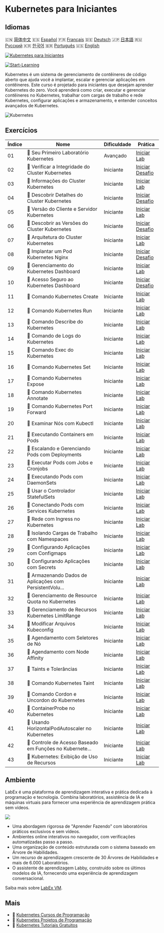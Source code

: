 # Kubernetes para Iniciantes

## Idiomas

🇨🇳 [简体中文](README_zh.md) 🇪🇸 [Español](README_es.md) 🇫🇷 [Français](README_fr.md) 🇩🇪 [Deutsch](README_de.md) 🇯🇵 [日本語](README_ja.md) 🇷🇺 [Русский](README_ru.md) 🇰🇷 [한국어](README_ko.md) 🇧🇷 [Português](README_pt.md) 🇺🇸 [English](README.md) 

[![Kubernetes para Iniciantes](https://cover-creator.labex.io/kubernetes-for-noobs.png?lang=pt)](https://labex.io/pt/courses/kubernetes-for-noobs)

[![Start-Learning](https://img.shields.io/badge/Start-Learning-whitesmoke?style=for-the-badge)](https://labex.io/pt/courses/kubernetes-for-noobs)

Kubernetes é um sistema de gerenciamento de contêineres de código aberto que ajuda você a implantar, escalar e gerenciar aplicações em contêineres. Este curso é projetado para iniciantes que desejam aprender Kubernetes do zero. Você aprenderá como criar, executar e gerenciar contêineres no Kubernetes, trabalhar com cargas de trabalho e rede Kubernetes, configurar aplicações e armazenamento, e entender conceitos avançados de Kubernetes.

![Kubernetes](https://img.shields.io/badge/Kubernetes-whitesmoke?style=for-the-badge&logo=kubernetes)


## Exercícios

|   Índice | Nome                                                      | Dificuldade   | Prática                                                                                                                                 |
|----------|-----------------------------------------------------------|---------------|-----------------------------------------------------------------------------------------------------------------------------------------|
|       01 | 📖  Seu Primeiro Laboratório Kubernetes                   | Avançado      | <a target='_blank' href='https://labex.io/pt/tutorials/kubernetes-your-first-kubernetes-lab-391133'>Iniciar Lab</a>                     |
|       02 | 🎯  Verificar a Integridade do Cluster Kubernetes         | Iniciante     | <a target='_blank' href='https://labex.io/pt/tutorials/kubernetes-verify-kubernetes-cluster-health-433779'>Iniciar Desafio</a>          |
|       03 | 📖  Informações do Cluster Kubernetes                     | Iniciante     | <a target='_blank' href='https://labex.io/pt/tutorials/kubernetes-kubernetes-cluster-information-8426'>Iniciar Lab</a>                  |
|       04 | 🎯  Descobrir Detalhes do Cluster Kubernetes              | Iniciante     | <a target='_blank' href='https://labex.io/pt/tutorials/kubernetes-discover-kubernetes-cluster-details-433893'>Iniciar Desafio</a>       |
|       05 | 📖  Versão do Cliente e Servidor Kubernetes               | Iniciante     | <a target='_blank' href='https://labex.io/pt/tutorials/kubernetes-kubernetes-client-and-server-version-9197'>Iniciar Lab</a>            |
|       06 | 🎯  Descobrir as Versões do Cluster Kubernetes            | Iniciante     | <a target='_blank' href='https://labex.io/pt/tutorials/kubernetes-discover-kubernetes-cluster-versions-434105'>Iniciar Desafio</a>      |
|       07 | 📖  Arquitetura do Cluster Kubernetes                     | Iniciante     | <a target='_blank' href='https://labex.io/pt/tutorials/kubernetes-kubernetes-cluster-architecture-8450'>Iniciar Lab</a>                 |
|       08 | 🎯  Implantar um Pod Kubernetes Nginx                     | Iniciante     | <a target='_blank' href='https://labex.io/pt/tutorials/kubernetes-deploy-a-kubernetes-nginx-pod-433745'>Iniciar Desafio</a>             |
|       09 | 📖  Gerenciamento do Kubernetes Dashboard                 | Iniciante     | <a target='_blank' href='https://labex.io/pt/tutorials/kubernetes-kubernetes-dashboard-management-15042'>Iniciar Lab</a>                |
|       10 | 🎯  Acesso Seguro ao Kubernetes Dashboard                 | Iniciante     | <a target='_blank' href='https://labex.io/pt/tutorials/kubernetes-secure-kubernetes-dashboard-access-434106'>Iniciar Desafio</a>        |
|       11 | 📖  Comando Kubernetes Create                             | Iniciante     | <a target='_blank' href='https://labex.io/pt/tutorials/kubernetes-kubernetes-create-command-8506'>Iniciar Lab</a>                       |
|       12 | 📖  Comando Kubernetes Run                                | Iniciante     | <a target='_blank' href='https://labex.io/pt/tutorials/kubernetes-kubernetes-run-command-8456'>Iniciar Lab</a>                          |
|       13 | 📖  Comando Describe do Kubernetes                        | Iniciante     | <a target='_blank' href='https://labex.io/pt/tutorials/kubernetes-kubernetes-describe-command-8101'>Iniciar Lab</a>                     |
|       14 | 📖  Comando de Logs do Kubernetes                         | Iniciante     | <a target='_blank' href='https://labex.io/pt/tutorials/kubernetes-kubernetes-logs-command-8099'>Iniciar Lab</a>                         |
|       15 | 📖  Comando Exec do Kubernetes                            | Iniciante     | <a target='_blank' href='https://labex.io/pt/tutorials/kubernetes-kubernetes-exec-command-8502'>Iniciar Lab</a>                         |
|       16 | 📖  Comando Kubernetes Set                                | Iniciante     | <a target='_blank' href='https://labex.io/pt/tutorials/kubernetes-kubernetes-set-command-8424'>Iniciar Lab</a>                          |
|       17 | 📖  Comando Kubernetes Expose                             | Iniciante     | <a target='_blank' href='https://labex.io/pt/tutorials/kubernetes-kubernetes-expose-command-8452'>Iniciar Lab</a>                       |
|       18 | 📖  Comando Kubernetes Annotate                           | Iniciante     | <a target='_blank' href='https://labex.io/pt/tutorials/kubernetes-kubernetes-annotate-command-9679'>Iniciar Lab</a>                     |
|       19 | 📖  Comando Kubernetes Port Forward                       | Iniciante     | <a target='_blank' href='https://labex.io/pt/tutorials/kubernetes-kubernetes-port-forward-command-18494'>Iniciar Lab</a>                |
|       20 | 📖  Examinar Nós com Kubectl                              | Iniciante     | <a target='_blank' href='https://labex.io/pt/tutorials/kubernetes-examine-nodes-with-kubectl-9790'>Iniciar Lab</a>                      |
|       21 | 📖  Executando Containers em Pods                         | Iniciante     | <a target='_blank' href='https://labex.io/pt/tutorials/kubernetes-running-containers-in-pods-14998'>Iniciar Lab</a>                     |
|       22 | 📖  Escalando e Gerenciando Pods com Deployments          | Iniciante     | <a target='_blank' href='https://labex.io/pt/tutorials/kubernetes-scaling-and-managing-pods-with-deployments-9675'>Iniciar Lab</a>      |
|       23 | 📖  Executar Pods com Jobs e Cronjobs                     | Iniciante     | <a target='_blank' href='https://labex.io/pt/tutorials/kubernetes-run-pods-with-jobs-and-cronjobs-11300'>Iniciar Lab</a>                |
|       24 | 📖  Executando Pods com DaemonSets                        | Iniciante     | <a target='_blank' href='https://labex.io/pt/tutorials/kubernetes-running-pod-with-daemonsets-8454'>Iniciar Lab</a>                     |
|       25 | 📖  Usar o Controlador StatefulSets                       | Iniciante     | <a target='_blank' href='https://labex.io/pt/tutorials/kubernetes-use-statefulsets-controller-9205'>Iniciar Lab</a>                     |
|       26 | 📖  Conectando Pods com Services Kubernetes               | Iniciante     | <a target='_blank' href='https://labex.io/pt/tutorials/kubernetes-connecting-pods-with-kubernetes-services-15815'>Iniciar Lab</a>       |
|       27 | 📖  Rede com Ingress no Kubernetes                        | Iniciante     | <a target='_blank' href='https://labex.io/pt/tutorials/kubernetes-networking-with-ingress-on-kubernetes-9681'>Iniciar Lab</a>           |
|       28 | 📖  Isolando Cargas de Trabalho com Namespaces            | Iniciante     | <a target='_blank' href='https://labex.io/pt/tutorials/kubernetes-isolating-workloads-with-namespaces-9199'>Iniciar Lab</a>             |
|       29 | 📖  Configurando Aplicações com Configmaps                | Iniciante     | <a target='_blank' href='https://labex.io/pt/tutorials/kubernetes-configuring-apps-with-configmaps-9689'>Iniciar Lab</a>                |
|       30 | 📖  Configurando Aplicações com Secrets                   | Iniciante     | <a target='_blank' href='https://labex.io/pt/tutorials/kubernetes-configuring-apps-with-secrets-8448'>Iniciar Lab</a>                   |
|       31 | 📖  Armazenando Dados de Aplicações com PersistentVolu... | Iniciante     | <a target='_blank' href='https://labex.io/pt/tutorials/kubernetes-storing-application-data-with-persistentvolumes-9685'>Iniciar Lab</a> |
|       32 | 📖  Gerenciamento de Resource Quota no Kubernetes         | Iniciante     | <a target='_blank' href='https://labex.io/pt/tutorials/kubernetes-kubernetes-resource-quota-management-15823'>Iniciar Lab</a>           |
|       33 | 📖  Gerenciamento de Recursos Kubernetes LimitRange       | Iniciante     | <a target='_blank' href='https://labex.io/pt/tutorials/kubernetes-kubernetes-limitrange-resource-management-15819'>Iniciar Lab</a>      |
|       34 | 📖  Modificar Arquivos Kubeconfig                         | Iniciante     | <a target='_blank' href='https://labex.io/pt/tutorials/kubernetes-modify-kubeconfig-files-11297'>Iniciar Lab</a>                        |
|       35 | 📖  Agendamento com Seletores de Nó                       | Iniciante     | <a target='_blank' href='https://labex.io/pt/tutorials/kubernetes-scheduing-with-node-selectors-15001'>Iniciar Lab</a>                  |
|       36 | 📖  Agendamento com Node Affinity                         | Iniciante     | <a target='_blank' href='https://labex.io/pt/tutorials/kubernetes-scheduing-with-node-affinity-18468'>Iniciar Lab</a>                   |
|       37 | 📖  Taints e Tolerâncias                                  | Iniciante     | <a target='_blank' href='https://labex.io/pt/tutorials/kubernetes-taints-and-tolerations-34029'>Iniciar Lab</a>                         |
|       38 | 📖  Comando Kubernetes Taint                              | Iniciante     | <a target='_blank' href='https://labex.io/pt/tutorials/kubernetes-kubernetes-taint-command-9195'>Iniciar Lab</a>                        |
|       39 | 📖  Comando Cordon e Uncordon do Kubernetes               | Iniciante     | <a target='_blank' href='https://labex.io/pt/tutorials/kubernetes-kubernetes-cordon-and-uncordon-command-9664'>Iniciar Lab</a>          |
|       40 | 📖  ContainerProbe no Kubernetes                          | Iniciante     | <a target='_blank' href='https://labex.io/pt/tutorials/kubernetes-containerprobe-in-kubernetes-12263'>Iniciar Lab</a>                   |
|       41 | 📖  Usando HorizontalPodAutoscaler no Kubernetes          | Iniciante     | <a target='_blank' href='https://labex.io/pt/tutorials/kubernetes-using-horizontalpodautoscaler-in-kubernetes-34031'>Iniciar Lab</a>    |
|       42 | 📖  Controle de Acesso Baseado em Funções no Kubernete... | Iniciante     | <a target='_blank' href='https://labex.io/pt/tutorials/kubernetes-role-based-access-control-on-kubernetes-9203'>Iniciar Lab</a>         |
|       43 | 📖  Kubernetes: Exibição de Uso de Recursos               | Iniciante     | <a target='_blank' href='https://labex.io/pt/tutorials/kubernetes-kubernetes-display-resource-usage-11358'>Iniciar Lab</a>              |

## Ambiente

LabEx é uma plataforma de aprendizagem interativa e prática dedicada à programação e tecnologia. Combina laboratórios, assistência de IA e máquinas virtuais para fornecer uma experiência de aprendizagem prática sem vídeos.

![](https://tutorial-screenshot.getvm.io/images/vm-1725247253.png)

- Uma abordagem rigorosa de "Aprender Fazendo" com laboratórios práticos exclusivos e sem vídeos.
- Ambientes online interativos no navegador, com verificações automatizadas passo a passo.
- Uma organização de conteúdo estruturada com o sistema baseado em Árvore de Habilidades.
- Um recurso de aprendizagem crescente de 30 Árvores de Habilidades e mais de 6.000 Laboratórios.
- O assistente de aprendizagem Labby, construído sobre os últimos modelos de IA, fornecendo uma experiência de aprendizagem conversacional.

Saiba mais sobre [LabEx VM](https://support.labex.io/using-labex/virtual-machine).

## Mais

- 🔗 [Kubernetes Cursos de Programação](https://github.com/labex-labs/awesome-programming-courses)
- 🔗 [Kubernetes Projetos de Programação](https://github.com/labex-labs/awesome-programming-projects)
- 🔗 [Kubernetes Tutoriais Gratuitos](https://github.com/labex-labs/kubernetes-free-tutorials)

